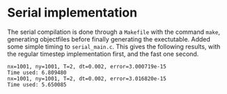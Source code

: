 # Serial implementation
The serial compilation is done through a `Makefile` with the command `make`, generating objectfiles before finally generating the exectutable. Added some simple timing to `serial_main.c`. This gives the following results, with the regular timestep implementation first, and the fast one second.
```
nx=1001, ny=1001, T=2, dt=0.002, error=3.000719e-15
Time used: 6.809480
nx=1001, ny=1001, T=2, dt=0.002, error=3.016820e-15
Time used: 5.650085
```